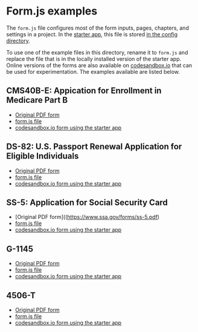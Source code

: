# Form.js examples

The `form.js` file configures most of the form inputs, pages, chapters, and settings in a project. In the [starter app](https://github.com/usds/us-forms-system-starter-app/), this file is stored [in the config directory](https://github.com/usds/us-forms-system-starter-app/tree/3617106dfea7c42f5c397f96f24fb906c8e2879d/js/config).

To use one of the example files in this directory, rename it to `form.js` and replace the file that is in the locally installed version of the starter app. Online versions of the forms are also available on [codesandbox.io](https://codesandbox.io) that can be used for experimentation. The examples available are listed below.

## CMS40B-E: Appication for Enrollment in Medicare Part B
* [Original PDF form](https://www.cms.gov/Medicare/CMS-Forms/CMS-Forms/Downloads/CMS40B-E.pdf)
* [form.js file](./CMS40B-E--form.js)
* [codesandbox.io form using the starter app]()

## DS-82: U.S. Passport Renewal Application for Eligible Individuals
* [Original PDF form](https://eforms.state.gov/Forms/ds82.pdf)
* [form.js file](./DS-82--form.js)
* [codesandbox.io form using the starter app]()

## SS-5: Application for Social Security Card
* [Original PDF form]((https://www.ssa.gov/forms/ss-5.pdf)
* [form.js file](./SS-5--form.js)
* [codesandbox.io form using the starter app]()

## G-1145
* [Original PDF form]()
* [form.js file]()
* [codesandbox.io form using the starter app]()

## 4506-T
* [Original PDF form]()
* [form.js file]()
* [codesandbox.io form using the starter app]()
